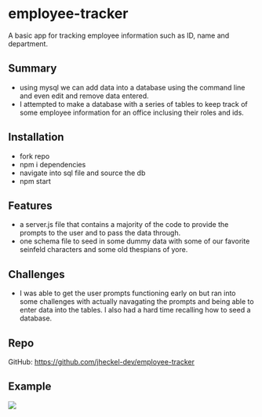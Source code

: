 # employee-tracker
A basic app for tracking employee information such as ID, name and department.

## Summary
- using mysql we can add data into a database using the command line and even edit and remove data entered.
- I attempted to make a database with a series of tables to keep track of some employee information for an office inclusing their roles and ids.

## Installation
- fork repo
- npm i dependencies
- navigate into sql file and source the db
- npm start

## Features
- a server.js file that contains a majority of the code to provide the prompts to the user and to pass the data through.
- one schema file to seed in some dummy data with some of our favorite seinfeld characters and some old thespians of yore.

## Challenges
- I was able to get the user prompts functioning early on but ran into some challenges with actually navagating the prompts and being able to enter data into the tables. I also had a hard time recalling how to seed a database.

## Repo
GitHub: https://github.com/jheckel-dev/employee-tracker

## Example
<img src="https://github.com/jheckel-dev/employee-tracker/blob/main/assets/img/Screen-Recording-2021-11-17-at-7.22.58-PM.gif?raw=true">
